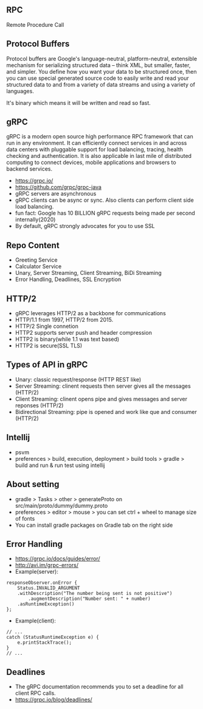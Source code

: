 ## RPC

Remote Procedure Call

## Protocol Buffers

Protocol buffers are Google's language-neutral, platform-neutral, extensible mechanism for serializing structured data – think XML, but smaller, faster, and simpler. You define how you want your data to be structured once, then you can use special generated source code to easily write and read your structured data to and from a variety of data streams and using a variety of languages.

It's binary which means it will be written and read so fast.

## gRPC

gRPC is a modern open source high performance RPC framework that can run in any environment. It can efficiently connect services in and across data centers with pluggable support for load balancing, tracing, health checking and authentication. It is also applicable in last mile of distributed computing to connect devices, mobile applications and browsers to backend services.

- https://grpc.io/
- https://github.com/grpc/grpc-java
- gRPC servers are asynchronous
- gRPC clients can be async or sync. Also clients can perform client side load balancing.
- fun fact: Google has 10 BILLION gRPC requests being made per second internally(2020)
- By default, gRPC strongly advocates for you to use SSL


## Repo Content

- Greeting Service
- Calculator Service
- Unary, Server Streaming, Client Streaming, BiDi Streaming
- Error Handling, Deadlines, SSL Encryption

## HTTP/2

- gRPC leverages HTTP/2 as a backbone for communications
- HTTP/1.1 from 1997, HTTP/2 from 2015. 
- HTTP/2 Single connetion
- HTTP2 supports server push and header compression
- HTTP2 is binary(while 1.1 was text based)
- HTTP2 is secure(SSL TLS)

## Types of API in gRPC

- Unary: classic request/response (HTTP REST like)
- Server Streaming: clinent requests then server gives all the messages (HTTP/2)
- Client Streaming: clinent opens pipe and gives messages and server reponses (HTTP/2)
- Bidirectional Streaming: pipe is opened and work like que and consumer (HTTP/2)

## Intellij

- psvm
- preferences > build, execution, deployment > build tools > gradle > build and run & run test using intellij 

## About setting 

- gradle > Tasks > other > generateProto on src/main/proto/dummy/dummy.proto
- preferences > editor > mouse > you can set ctrl + wheel to manage size of fonts
- You can install gradle packages on Gradle tab on the right side

## Error Handling

- https://grpc.io/docs/guides/error/
- http://avi.im/grpc-errors/
- Example(server):
```
responseObserver.onError {
    Status.INVALID_ARGUMENT
    .withDescription("The number being sent is not positive")
        .augmentDescription("Number sent: " + number)
    .asRuntimeException()
};
```
- Example(client):
```
// ...
catch (StatusRuntimeException e) {
    e.printStackTrace();
}
// ...
```

## Deadlines

- The gRPC documentation recommends you to set a deadline for all client RPC calls.
- https://grpc.io/blog/deadlines/
